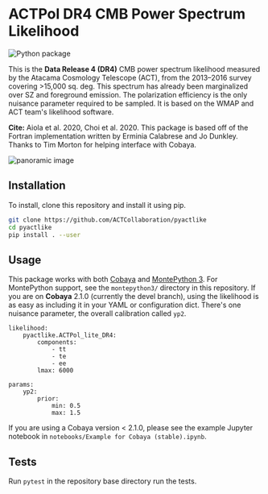 # ACTPol DR4 CMB Power Spectrum Likelihood

![Python package](https://github.com/ACTCollaboration/pyactlike/workflows/Python%20package/badge.svg)

This is the **Data Release 4 (DR4)** CMB power spectrum likelihood measured by the Atacama Cosmology Telescope (ACT), from the 2013–2016 survey covering >15,000 sq. deg. This spectrum has already been marginalized over SZ and foreground emission. The polarization efficiency is the only nuisance parameter required to be sampled. It is based on the WMAP and ACT team's likelihood software.

**Cite:** Aiola et al. 2020, Choi et al. 2020. This package is based off of the Fortran implementation written by Erminia Calabrese and Jo Dunkley. Thanks to Tim Morton for helping interface with Cobaya.

<img src="https://act.princeton.edu/sites/act/files/styles/panopoly_image_original/public/media/angelapano.jpg" 
alt="panoramic image"/></a>

## Installation
To install, clone this repository and install it using pip.
```bash
git clone https://github.com/ACTCollaboration/pyactlike
cd pyactlike
pip install . --user
```

## Usage

This package works with both [Cobaya][1] and [MontePython 3][2]. For MontePython support,
see the `montepython3/` directory in this repository. If you are on **Cobaya** 2.1.0 
(currently the devel branch), using the likelihood is as easy as including it in your YAML 
or configuration dict. There's one nuisance parameter, the overall calibration called `yp2`.

[1]: https://github.com/CobayaSampler/cobaya
[2]: https://github.com/brinckmann/montepython_public

```
likelihood:
    pyactlike.ACTPol_lite_DR4:
        components: 
            - tt
            - te
            - ee
        lmax: 6000

params:   
    yp2:
        prior:
            min: 0.5
            max: 1.5     
```

If you are using a Cobaya version &lt; 2.1.0, please see the example Jupyter notebook in
`notebooks/Example for Cobaya (stable).ipynb`.

## Tests
Run `pytest` in the repository base directory run the tests.
